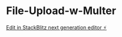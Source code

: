 # File-Upload-w-Multer

[Edit in StackBlitz next generation editor ⚡️](https://stackblitz.com/~/github.com/himanshu181749/File-Upload-w-Multer)